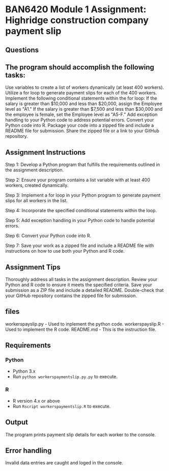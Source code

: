 
# BAN6420 Module 1 Assignment: Highridge construction company payment slip

## Questions

## The program should accomplish the following tasks:

Use variables to create a list of workers dynamically (at least 400 workers).
Utilize a for loop to generate payment slips for each of the 400 workers.
Implement the following conditional statements within the for loop:
If the salary is greater than $10,000 and less than $20,000, assign the Employee level as "A1."
If the salary is greater than $7,500 and less than $30,000 and the employee is female, set the Employee level as "A5-F."
Add exception handling to your Python code to address potential errors.
Convert your Python code into R.
Package your code into a zipped file and include a README file for submission. Share the zipped file or a link to your GitHub repository.

## Assignment Instructions
Step 1: Develop a Python program that fulfills the requirements outlined in the assignment description.

Step 2: Ensure your program contains a list variable with at least 400 workers, created dynamically.

Step 3: Implement a for loop in your Python program to generate payment slips for all workers in the list.

Step 4: Incorporate the specified conditional statements within the loop.

Step 5: Add exception handling in your Python code to handle potential errors.

Step 6: Convert your Python code into R.

Step 7: Save your work as a zipped file and include a README file with instructions on how to use both your Python and R code.

## Assignment Tips
Thoroughly address all tasks in the assignment description.
Review your Python and R code to ensure it meets the specified criteria. 
Save your submission as a ZIP file and include a detailed README.
Double-check that your GitHub repository contains the zipped file for submission.

## files
workerspayslip.py - Used to inplement the python code.
workerspayslip.R - Used to implement the R code.
README.md - This is the instruction file.

## Requirements
### Python
- Python 3.x
- Run `python workerspaymentslip.py.py` to execute.

### R
- R version 4.x or above
- Run `Rscript workerspaymentslip.R` to execute.

## Output
The program prints payment slip details for each worker to the console.

## Error handling
Invalid data entries are caught and loged in the console.
